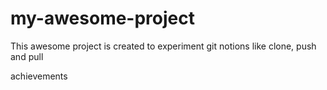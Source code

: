 # my-awesome-project

This awesome project is created to experiment git notions like clone, push and pull



achievements
